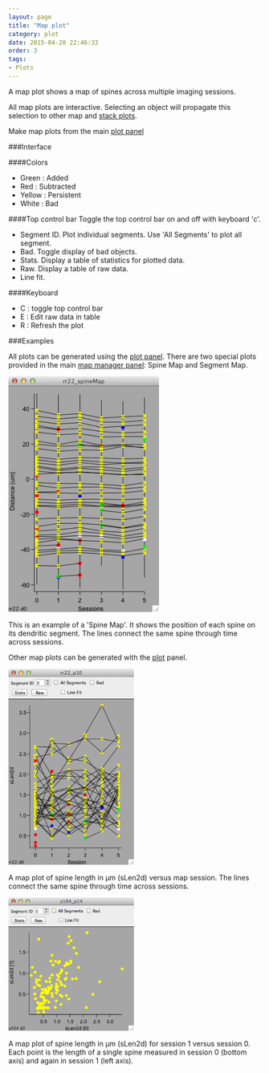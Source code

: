 ```yaml
---
layout: page
title: "Map plot"
category: plot
date: 2015-04-20 22:46:33
order: 3
tags:
- Plots
---
```



A map plot shows a map of spines across multiple imaging sessions.

All map plots are interactive. Selecting an object will propagate this selection to other map and [stack plots][2].

Make map plots from the main [plot panel][1]

###Interface

####Colors
 - Green : Added
 - Red : Subtracted
 - Yellow : Persistent
 - White : Bad
 
####Top control bar
 Toggle the top control bar on and off with keyboard 'c'. 

 - Segment ID. Plot individual segments. Use 'All Segments' to plot all segment.
 - Bad. Toggle display of bad objects.
 - Stats. Display a table of statistics for plotted data.
 - Raw. Display a table of raw data.
 - Line fit.
 
####Keyboard
 - C : toggle top control bar
 - E : Edit raw data in table
 - R : Refresh the plot

###Examples

All plots can be generated using the [plot panel][1]. There are two special plots provided in the main [map manager panel][3]: Spine Map and Segment Map.

<IMG class="img-float-left" SRC="../images/mm3/mm3-map-plot.png" WIDTH="300">

This is an example of a 'Spine Map'. It shows the position of each spine on its dendritic segment. The lines connect the same spine through time across sessions.

Other map plots can be generated with the [plot][1] panel.
 
<div class="print-page-break"></div>

<IMG class="img-float-left" SRC="../images/mm3/mm3-map1-plot.png" WIDTH="250">

A map plot of spine length in &mu;m (sLen2d) versus map session. The lines connect the same spine through time across sessions.

<div class="print-page-break"></div>

<IMG class="img-float-left" SRC="../images/mm3/mm3-map2-plot.png" WIDTH="250">

A map plot of spine length in &mu;m (sLen2d) for session 1 versus session 0. Each point is the length of a single spine measured in session 0 (bottom axis) and again in session 1 (left axis).

<div class="print-page-break"></div>

[1]: /mapmanager/plot-panel/
[2]: /mapmanager/stack-plot/
[3]: /mapmanager/main-panel/

